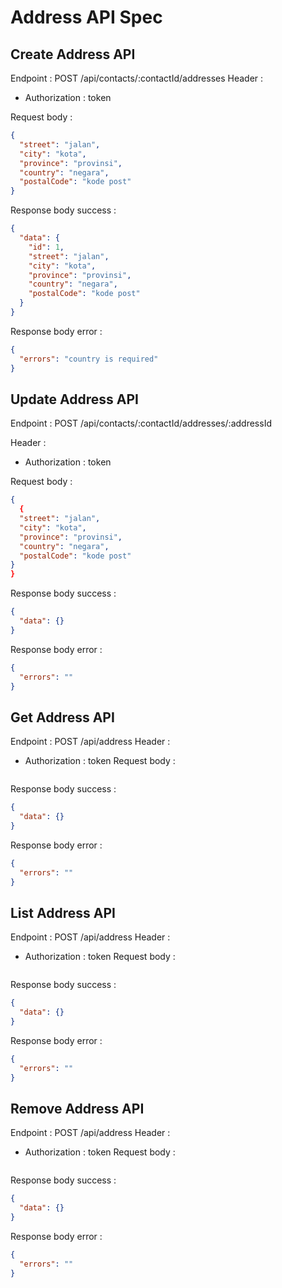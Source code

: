 # Address API Spec

## Create Address API

Endpoint : POST /api/contacts/:contactId/addresses
Header :

- Authorization : token

Request body :

```json
{
  "street": "jalan",
  "city": "kota",
  "province": "provinsi",
  "country": "negara",
  "postalCode": "kode post"
}
```

Response body success :

```json
{
  "data": {
    "id": 1,
    "street": "jalan",
    "city": "kota",
    "province": "provinsi",
    "country": "negara",
    "postalCode": "kode post"
  }
}
```

Response body error :

```json
{
  "errors": "country is required"
}
```

## Update Address API

Endpoint : POST /api/contacts/:contactId/addresses/:addressId

Header :

- Authorization : token

Request body :

```json
{
  {
  "street": "jalan",
  "city": "kota",
  "province": "provinsi",
  "country": "negara",
  "postalCode": "kode post"
}
}

```

Response body success :

```json
{
  "data": {}
}
```

Response body error :

```json
{
  "errors": ""
}
```

## Get Address API

Endpoint : POST /api/address
Header :

- Authorization : token
  Request body :

```json

```

Response body success :

```json
{
  "data": {}
}
```

Response body error :

```json
{
  "errors": ""
}
```

## List Address API

Endpoint : POST /api/address
Header :

- Authorization : token
  Request body :

```json

```

Response body success :

```json
{
  "data": {}
}
```

Response body error :

```json
{
  "errors": ""
}
```

## Remove Address API

Endpoint : POST /api/address
Header :

- Authorization : token
  Request body :

```json

```

Response body success :

```json
{
  "data": {}
}
```

Response body error :

```json
{
  "errors": ""
}
```
